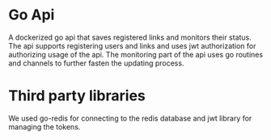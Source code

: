 # Go Api
A dockerized go api that saves registered links and monitors their status. The api supports registering users and links and uses jwt authorization for authorizing 
usage of the api. The monitoring part of the api uses go routines and channels to further fasten the updating process.
# Third party libraries
We used go-redis for connecting to the redis database and jwt library for managing the tokens.

